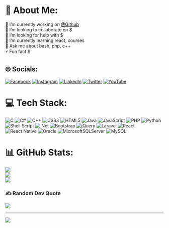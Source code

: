 
# 💫 About Me:
🔭 I’m currently working on <a href="https://github.com/mahmudraselvlog/WebTechnologiesProject">@Github</a><br>👯 I’m looking to collaborate on $<br>🤝 I’m looking for help with $<br>🌱 I’m currently learning react, courses<br>💬 Ask me about bash, php, c++<br>⚡ Fun fact $


## 🌐 Socials:
[![Facebook](https://img.shields.io/badge/Facebook-%231877F2.svg?logo=Facebook&logoColor=white)](https://facebook.com/mahmudraselvlog) [![Instagram](https://img.shields.io/badge/Instagram-%23E4405F.svg?logo=Instagram&logoColor=white)](https://instagram.com/raselahmed1337) [![LinkedIn](https://img.shields.io/badge/LinkedIn-%230077B5.svg?logo=linkedin&logoColor=white)](https://linkedin.com/in/raselahmed1337) [![Twitter](https://img.shields.io/badge/Twitter-%231DA1F2.svg?logo=Twitter&logoColor=white)](https://twitter.com/raselahmed1337) [![YouTube](https://img.shields.io/badge/YouTube-%23FF0000.svg?logo=YouTube&logoColor=white)](https://youtube.com/c/raselahmed1337) 

# 💻 Tech Stack:
![C](https://img.shields.io/badge/c-%2300599C.svg?style=for-the-badge&logo=c&logoColor=white) ![C#](https://img.shields.io/badge/c%23-%23239120.svg?style=for-the-badge&logo=c-sharp&logoColor=white) ![C++](https://img.shields.io/badge/c++-%2300599C.svg?style=for-the-badge&logo=c%2B%2B&logoColor=white) ![CSS3](https://img.shields.io/badge/css3-%231572B6.svg?style=for-the-badge&logo=css3&logoColor=white) ![HTML5](https://img.shields.io/badge/html5-%23E34F26.svg?style=for-the-badge&logo=html5&logoColor=white) ![Java](https://img.shields.io/badge/java-%23ED8B00.svg?style=for-the-badge&logo=java&logoColor=white) ![JavaScript](https://img.shields.io/badge/javascript-%23323330.svg?style=for-the-badge&logo=javascript&logoColor=%23F7DF1E) ![PHP](https://img.shields.io/badge/php-%23777BB4.svg?style=for-the-badge&logo=php&logoColor=white) ![Python](https://img.shields.io/badge/python-3670A0?style=for-the-badge&logo=python&logoColor=ffdd54) ![Shell Script](https://img.shields.io/badge/shell_script-%23121011.svg?style=for-the-badge&logo=gnu-bash&logoColor=white) ![.Net](https://img.shields.io/badge/.NET-5C2D91?style=for-the-badge&logo=.net&logoColor=white) ![Bootstrap](https://img.shields.io/badge/bootstrap-%23563D7C.svg?style=for-the-badge&logo=bootstrap&logoColor=white) ![jQuery](https://img.shields.io/badge/jquery-%230769AD.svg?style=for-the-badge&logo=jquery&logoColor=white) ![Laravel](https://img.shields.io/badge/laravel-%23FF2D20.svg?style=for-the-badge&logo=laravel&logoColor=white) ![React](https://img.shields.io/badge/react-%2320232a.svg?style=for-the-badge&logo=react&logoColor=%2361DAFB) ![React Native](https://img.shields.io/badge/react_native-%2320232a.svg?style=for-the-badge&logo=react&logoColor=%2361DAFB) ![Oracle](https://img.shields.io/badge/Oracle-F80000?style=for-the-badge&logo=oracle&logoColor=white) ![MicrosoftSQLServer](https://img.shields.io/badge/Microsoft%20SQL%20Sever-CC2927?style=for-the-badge&logo=microsoft%20sql%20server&logoColor=white) ![MySQL](https://img.shields.io/badge/mysql-%2300f.svg?style=for-the-badge&logo=mysql&logoColor=white)
# 📊 GitHub Stats:
![](https://github-readme-stats.vercel.app/api?username=mahmudraselvlog&theme=dark&hide_border=false&include_all_commits=true&count_private=false)<br/>
![](https://github-readme-streak-stats.herokuapp.com/?user=mahmudraselvlog&theme=dark&hide_border=false)<br/>
![](https://github-readme-stats.vercel.app/api/top-langs/?username=mahmudraselvlog&theme=dark&hide_border=false&include_all_commits=true&count_private=false&layout=compact)

### ✍️ Random Dev Quote
![](https://quotes-github-readme.vercel.app/api?type=horizontal&theme=radical)

---
[![](https://visitcount.itsvg.in/api?id=mahmudraselvlog&icon=0&color=0)](https://visitcount.itsvg.in)
